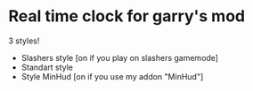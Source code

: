 # Real time clock for garry's mod

3 styles!

* Slashers style [on if you play on slashers gamemode]
* Standart style
* Style MinHud [on if you use my addon "MinHud"]
